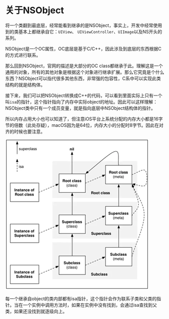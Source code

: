 # 关于NSObject

将一个类翻到最底层，经常能看到继承的是NSObject，事实上，开发中经常使用到的类基本上都继承自它：`UIView`、 `UIViewController`、`UIImage`以及NS开头的系列。

NSObject是一个OC属性，OC底层是基于C/C++，因此涉及到底层的东西根据C的方式进行联系。

那么回到NSObject，官网的描述是大部分的OC class都继承于此。理解这是一个通用的对象，所有的其他对象是根据这个对象进行继承扩展。那么它究竟是个什么东西？NSObject可以指代很多其他东西，非常强的包容性，C系中可以实现此类结构的就是结构体。

接下来，我们可以把NSObject转换成C++的代码，可以看到里面实际上只有一个叫`isa`的指针，这个指针指向了内存中实际object的地址。因此可以这样理解：NSObject类中只有一个成员变量，就是指向底层中NSObject结构体的指针。

所以内存占用大小也可以知道了，但注意iOS平台上系统分配的内存大小都是16字节的倍数（此处存疑），macOS因为是64位，内存大小的分配时8字节。因此在对齐的时候也要注意。

![](../../../.gitbook/assets/jie-ping-20200708-xia-wu-2.50.45.png)

每一个继承自object的类内部都有isa指针，这个指针会作为联系子类和父类的指针。当在一个实例中调用方法时，如果在实例中没有找到，会通过isa查找到父类，如果还没找到就逐级向上。

